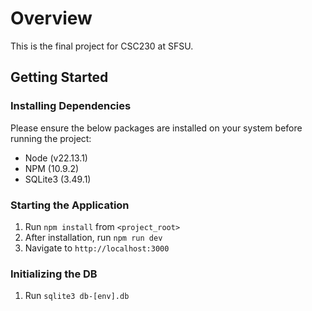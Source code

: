 # Overview
This is the final project for CSC230 at SFSU.

## Getting Started
### Installing Dependencies
Please ensure the below packages are installed on your
system before running the project:

* Node (v22.13.1)
* NPM (10.9.2)
* SQLite3 (3.49.1)

### Starting the Application
1. Run `npm install` from `<project_root>`
2. After installation, run `npm run dev`
3. Navigate to `http://localhost:3000`

### Initializing the DB
1. Run `sqlite3 db-[env].db` 